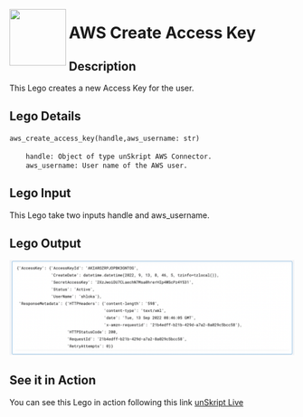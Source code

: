 [<img align="left" src="https://unskript.com/assets/favicon.png" width="100" height="100" style="padding-right: 5px">](https://unskript.com/assets/favicon.png) 
<h1>AWS Create Access Key</h1>

## Description
This Lego creates a new Access Key for the user.


## Lego Details

    aws_create_access_key(handle,aws_username: str)

        handle: Object of type unSkript AWS Connector.
        aws_username: User name of the AWS user.

## Lego Input
This Lego take two inputs handle and aws_username.

## Lego Output
<img src="./1.png">

## See it in Action

You can see this Lego in action following this link [unSkript Live](https://unskript.com)